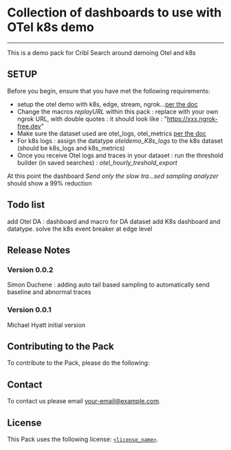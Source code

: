 # Collection of dashboards to use with OTel k8s demo
----

This is a demo pack for Cribl Search around demoing Otel and k8s


##  SETUP

Before you begin, ensure that you have met the following requirements:

* setup the otel demo with k8s, edge, stream, ngrok...[per the doc](https://github.com/michaelhyatt/cribl-k8s-otel-demo/tree/main)
* Change the macros *replayURL* within this pack : replace with your own ngrok URL, with double quotes : it should look like : "https://xxx.ngrok-free.dev"
* Make sure the dataset used are otel_logs, otel_metrics [per the doc](https://github.com/michaelhyatt/cribl-k8s-otel-demo/tree/main)
* For k8s logs : assign the datatype *oteldemo_K8s_logs* to the k8s dataset (should be k8s_logs and k8s_metrics)
* Once you receive Otel logs and traces in your dataset : run the threshold builder (in saved searches) : *otel_hourly_treshold_export* 

At this point the dashboard *Send only the slow tra…sed sampling analyzer* should show a 99% reduction


## Todo list

add Otel DA : dashboard and macro for DA dataset
add K8s dashboard and datatype. solve the k8s event breaker at edge level





## Release Notes

### Version 0.0.2 
Simon Duchene : adding auto tail based sampling to automatically send baseline and abnormal traces


### Version 0.0.1 
Michael Hyatt initial version


## Contributing to the Pack
To contribute to the Pack, please do the following:



## Contact
To contact us please email <your-email@example.com>.


## License
This Pack uses the following license: [`<license_name>`](https://link-to-license-example.com).
